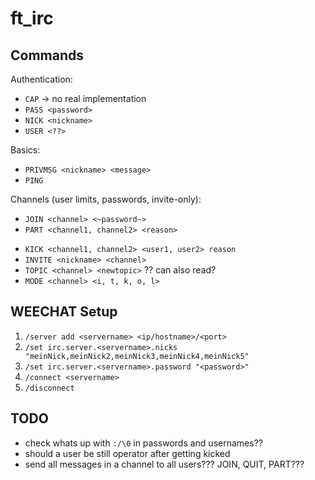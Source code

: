 # ft_irc

## Commands

Authentication:
- `CAP` -> no real implementation
- `PASS <password>`
- `NICK <nickname>`
- `USER <??>`

Basics:
- `PRIVMSG <nickname> <message>`
- `PING`

Channels (user limits, passwords, invite-only):
- `JOIN <channel> <~password~>`
- `PART <channel1, channel2> <reason>`
<!-- - `OPER <nickname> <password???>` -->
- `KICK <channel1, channel2> <user1, user2> reason`
- `INVITE <nickname> <channel>`
- `TOPIC <channel> <newtopic>` ?? can also read?
- `MODE <channel> <i, t, k, o, l>`


## WEECHAT Setup

1. `/server add <servername> <ip/hostname>/<port>`
2. `/set irc.server.<servername>.nicks "meinNick,meinNick2,meinNick3,meinNick4,meinNick5"`
3. `/set irc.server.<servername>.password "<password>"`
4. `/connect <servername>`
5. `/disconnect`

## TODO

- check whats up with `:/\0` in passwords and usernames??
- should a user be still operator after getting kicked
- send all messages in a channel to all users??? JOIN, QUIT, PART???